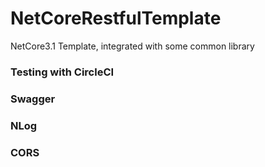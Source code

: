 # NetCoreRestfulTemplate
NetCore3.1 Template, integrated with some common library

### Testing with CircleCI
### Swagger
### NLog
### CORS
